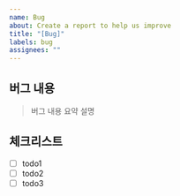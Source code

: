 ```yaml
---
name: Bug
about: Create a report to help us improve
title: "[Bug]"
labels: bug
assignees: ""
---
```


## 버그 내용

> 버그 내용 요약 설명

## 체크리스트

- [ ] todo1
- [ ] todo2
- [ ] todo3

